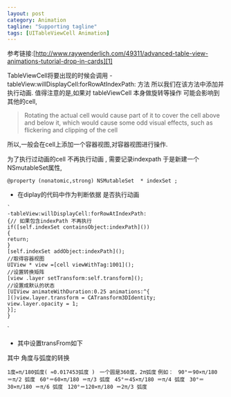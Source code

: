 ```yaml
---
layout: post
category: Animation
tagline: "Supporting tagline"
tags: [UITableViewCell Animation]
---
```


参考链接:[http://www.raywenderlich.com/49311/advanced-table-view-animations-tutorial-drop-in-cards][1]

TableViewCell将要出现的时候会调用
-tableView:willDisplayCell:forRowAtIndexPath: 方法
所以我们在该方法中添加并执行动画.
值得注意的是,如果对 tableViewCell 本身做旋转等操作 可能会影响到其他的cell,

> Rotating the actual cell would cause part of it to cover the cell above and below it, which would cause some odd visual effects, such as flickering and clipping of the cell


所以,一般会在cell上添加一个容器视图,对容器视图进行操作.

为了执行过动画的cell 不再执行动画 , 需要记录indexpath 于是新建一个NSmutableSet属性,

	@property (nonatomic,strong) NSMutableSet  * indexSet ;


* 在diplay的代码中作为判断依据 是否执行动画

```
`
-tableView:willDisplayCell:forRowAtIndexPath:
{// 如果包含indexPath 不再执行
if([self.indexSet containsObject:indexPath]())
{
return;
}
[self.indexSet addObject:indexPath]();
//取得容器视图
UIView * view =[cell viewWithTag:1001]();
//设置转换矩阵
[view .layer setTransform:self.transform]();
//设置成默认的状态
[UIView animateWithDuration:0.25 animations:^{
]()view.layer.transform = CATransform3DIdentity;
view.layer.opacity = 1;
}];
}

```
`
* 其中设置transFrom如下


其中 角度与弧度的转换

`1度=π/180弧度( ≈0.017453弧度 ) `
`一个圆是360度，2π弧度`
`例如： `
`90°＝90×π/180 ＝π/2 弧度 `
`60°＝60×π/180 ＝π/3 弧度 `
`45°＝45×π/180 ＝π/4 弧度 `
`30°＝30×π/180 ＝π/6 弧度 `
`120°＝120×π/180 ＝2π/3 弧度`

[1]:	http://www.raywenderlich.com/49311/advanced-table-view-animations-tutorial-drop-in-cards
